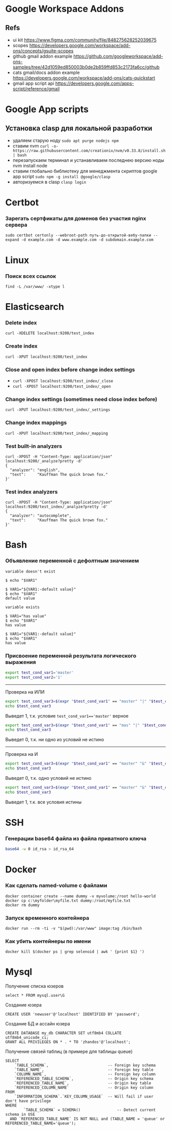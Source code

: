 # Google Workspace Addons

## Refs 

- ui kit https://www.figma.com/community/file/848275628252039675
- scopes https://developers.google.com/workspace/add-ons/concepts/gsuite-scopes
- github gmail addon example https://github.com/googleworkspace/add-ons-samples/tree/42d1059ed850003b0de2b859ffd853c2173fa6cc/github
- cats gmail/docs addon example https://developers.google.com/workspace/add-ons/cats-quickstart
- gmail app script api https://developers.google.com/apps-script/reference/gmail

# Google App scripts

## Установка clasp для локальной разработки

- удаляем старую ноду `sudo apt purge nodejs npm`
- ставим nvm `curl -o- https://raw.githubusercontent.com/creationix/nvm/v0.33.8/install.sh | bash`
- перезапускаем терминал и устанавливаем последнею версию ноды nvm install node
- ставим глобально библиотеку для менеджмента скриптов google app script `sudo npm -g install @google/clasp`
- авторизуемся в clasp `clasp login`

# Certbot

### Зарегать сертфикаты для доменов без участия nginx сервера

`sudo certbot certonly --webroot-path путь-до-открытой-вебу-папки --expand -d example.com -d www.example.com -d subdomain.example.com`

# Linux
### Поиск всех ссылок
`find -L /var/www/ -xtype l`

# Elasticsearch

### Delete index
`curl -XDELETE localhost:9200/test_index`

### Create index
`curl -XPUT localhost:9200/test_index`

### Close and open index before change index settings
* `curl -XPOST localhost:9200/test_index/_close`
* `curl -XPOST localhost:9200/test_index/_open`

### Change index settings (sometimes need close index before)
`curl -XPUT localhost:9200/test_index/_settings`

### Change index mappings
`curl -XPUT localhost:9200/test_index/_mapping`

### Test built-in analyzers
```
curl -XPOST -H "Content-Type: application/json" localhost:9200/_analyze?pretty -d'
{
  "analyzer": "english",
  "text":     "Kauffman The quick brown fox."
}'
```

### Test index analyzers
```
curl -XPOST -H "Content-Type: application/json" localhost:9200/test_index/_analyze?pretty -d'
{
  "analyzer": "autocomplete",
  "text":     "Kauffman The quick brown fox."
}'
```



# Bash
### Объявление переменной с дефолтным значением
```
variable doesn't exist

$ echo "$VAR1"

$ VAR1="${VAR1:-default value}"
$ echo "$VAR1"
default value

variable exists

$ VAR1="has value"
$ echo "$VAR1"
has value

$ VAR1="${VAR1:-default value}"
$ echo "$VAR1"
has value
```

### Присвоение переменной результата логического выражения
``` bash
export test_cond_var1='master'
export test_cond_var2='1'
```
***
Проверка на ИЛИ
``` bash
export test_cond_var3=$(expr "$test_cond_var1" == "master" "|" "$test_cond_var2" == "2")
echo $test_cond_var3
```
Выведет 1, т.к. условие `test_cond_var1=='master'` верное
``` bash
export test_cond_var3=$(expr "$test_cond_var1" == "mas" "|" "$test_cond_var2" == "2")
echo $test_cond_var3
```
Выведет 0, т.к. ни одно из условий не истино 
***
Проверка на И
``` bash
export test_cond_var3=$(expr "$test_cond_var1" == "master" "&" "$test_cond_var2" == "2")
echo $test_cond_var3
```
Выведет 0, т.к. одно условий не истино
``` bash
export test_cond_var3=$(expr "$test_cond_var1" == "master" "&" "$test_cond_var2" == "1")
echo $test_cond_var3
```
Выведет 1, т.к. все условия истины

# SSH
### Генерации base64 файла из файла приватного ключа 
```bash
base64 -w 0 id_rsa > id_rsa_64
```
# Docker
### Как сделать named-volume с файлами
```
docker container create --name dummy -v myvolume:/root hello-world
docker cp c:\myfolder\myfile.txt dummy:/root/myfile.txt
docker rm dummy
```
### Запуск временного контейнера
```
docker run --rm -ti -v "$(pwd):/var/www" image:tag /bin/bash
```

### Как убить контейнеры по имени
```
docker kill $(docker ps | grep selenoid | awk ' {print $1} ')
```

# Mysql

Получение списка юзеров
```mysql
select * FROM mysql.user\G
```

Создание юзера
```mysql
CREATE USER 'newuser'@'localhost' IDENTIFIED BY 'password';
```

Создание БД и ассайн юзера
```mysql
CREATE DATABASE my_db CHARACTER SET utf8mb4 COLLATE utf8mb4_unicode_ci;
GRANT ALL PRIVILEGES ON * . * TO 'zhandos'@'localhost';
```

Получение связей таблиц (в примере для таблицы queue)
```mysql
SELECT
    `TABLE_SCHEMA`,                          -- Foreign key schema
    `TABLE_NAME`,                            -- Foreign key table
    `COLUMN_NAME`,                           -- Foreign key column
    `REFERENCED_TABLE_SCHEMA`,               -- Origin key schema
    `REFERENCED_TABLE_NAME`,                 -- Origin key table
    `REFERENCED_COLUMN_NAME`                 -- Origin key column
FROM
    `INFORMATION_SCHEMA`.`KEY_COLUMN_USAGE`  -- Will fail if user don't have privilege
WHERE
        `TABLE_SCHEMA` = SCHEMA()                -- Detect current schema in USE
  AND `REFERENCED_TABLE_NAME` IS NOT NULL and (TABLE_NAME = 'queue' or REFERENCED_TABLE_NAME='queue');
```
